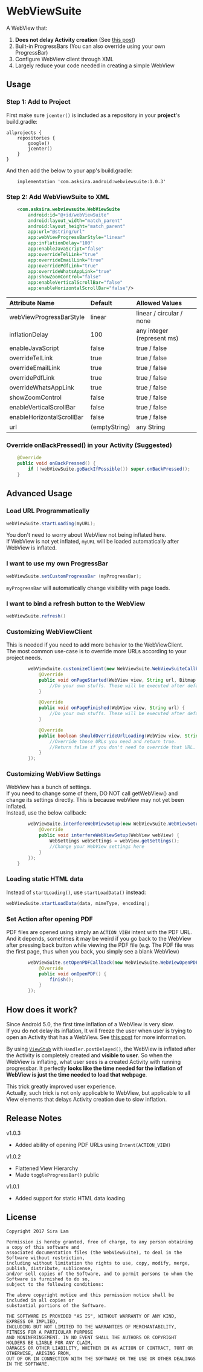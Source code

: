 # WebViewSuite

A WebView that:

1. **Does not delay Activity creation** (See [this post](https://stackoverflow.com/questions/46928113/inflating-webview-is-slow-since-lollipop/))
2. Built-in ProgressBars (You can also override using your own ProgressBar)
3. Configure WebView client through XML
4. Largely reduce your code needed in creating a simple WebView

## Usage

### Step 1: Add to Project

First make sure `jcenter()` is included as a repository in your **project**'s build.gradle:  

```
allprojects {
    repositories {
        google()
        jcenter()
    }
}
```

And then add the below to your app's build.gradle:  

```
    implementation 'com.asksira.android:webviewsuite:1.0.3'
```

### Step 2: Add WebViewSuite to XML

```xml
    <com.asksira.webviewsuite.WebViewSuite
        android:id="@+id/webViewSuite"
        android:layout_width="match_parent"
        android:layout_height="match_parent"
        app:url="@string/url"
        app:webViewProgressBarStyle="linear"
        app:inflationDelay="100"
        app:enableJavaScript="false"
        app:overrideTelLink="true"
        app:overrideEmailLink="true"
        app:overridePdfLink="true"
        app:overrideWhatsAppLink="true"
        app:showZoomControl="false"
        app:enableVerticalScrollBar="false"
        app:enableHorizontalScrollBar="false"/>
```

| Attribute Name             | Default      | Allowed Values                |
|:---------------------------|:-------------|:------------------------------|
| webViewProgressBarStyle    | linear       | linear / circular / none      |
| inflationDelay             | 100          | any integer (represent ms)    |
| enableJavaScript           | false        | true / false                  |
| overrideTelLink            | true         | true / false                  | 
| overrideEmailLink          | true         | true / false                  | 
| overridePdfLink            | true         | true / false                  | 
| overrideWhatsAppLink       | true         | true / false                  | 
| showZoomControl            | false        | true / false                  | 
| enableVerticalScrollBar    | false        | true / false                  | 
| enableHorizontalScrollBar  | false        | true / false                  | 
| url                        | (emptyString)| any String                    | 

### Override onBackPressed() in your Activity (Suggested)

```java
    @Override
    public void onBackPressed() {
        if (!webViewSuite.goBackIfPossible()) super.onBackPressed();
    }
```

## Advanced Usage

### Load URL Programmatically

```java
webViewSuite.startLoading(myURL);
```

You don't need to worry about WebView not being inflated here.  
If WebView is not yet inflated, `myURL` will be loaded automatically after WebView is inflated.

### I want to use my own ProgressBar

```java
webViewSuite.setCustomProgressBar (myProgressBar);
```

`myProgressBar` will automatically change visibility with page loads.

### I want to bind a refresh button to the WebView

```java
webViewSuite.refresh()
```

### Customizing WebViewClient

This is needed if you need to add more behavior to the WebViewClient.  
The most common use-case is to override more URLs according to your project needs.

```java
        webViewSuite.customizeClient(new WebViewSuite.WebViewSuiteCallback() {
            @Override
            public void onPageStarted(WebView view, String url, Bitmap favicon) {
                //Do your own stuffs. These will be executed after default onPageStarted().
            }

            @Override
            public void onPageFinished(WebView view, String url) {
                //Do your own stuffs. These will be executed after default onPageFinished().
            }

            @Override
            public boolean shouldOverrideUrlLoading(WebView view, String url) {
                //Override those URLs you need and return true.
                //Return false if you don't need to override that URL.
            }
        });
```

### Customizing WebView Settings

WebView has a bunch of settings.  
If you need to change some of them, DO NOT call getWebView() and change its settings directly. This is because webView may not yet been inflated.  
Instead, use the below callback:

```java
        webViewSuite.interfereWebViewSetup(new WebViewSuite.WebViewSetupInterference() {
            @Override
            public void interfereWebViewSetup(WebView webView) {
                WebSettings webSettings = webView.getSettings();
                //Change your WebView settings here
            }
        });
    }
```

### Loading static HTML data

Instead of `startLoading()`, use `startLoadData()` instead:

```java
webViewSuite.startLoadData(data, mimeType, encoding);
```

### Set Action after opening PDF

PDF files are opened using simply an `ACTION_VIEW` intent with the PDF URL.  
And it depends, sometimes it may be weird if you go back to the WebView after pressing back button while viewing the PDF file (e.g. The PDF file was the first page, thus when you back, you simply see a blank WebView)  

```java
        webViewSuite.setOpenPDFCallback(new WebViewSuite.WebViewOpenPDFCallback() {
            @Override
            public void onOpenPDF() {
                finish();
            }
        });
```

## How does it work?

Since Android 5.0, the first time inflation of a WebView is very slow.  
If you do not delay its inflation, It will freeze the user when user is trying to open an Activity that has a WebView. See [this post](https://stackoverflow.com/questions/46928113/inflating-webview-is-slow-since-lollipop) for more information.

By using [`ViewStub`](https://developer.android.com/reference/android/view/ViewStub.html) with `Handler.postDelayed()`, the WebView is inflated after the Activity is completely created and **visible to user**. So when the WebView is inflating, what user sees is a created Activity with running progressbar. It perfectly **looks like the time needed for the inflation of WebView is just the time needed to load that webpage**.

This trick greatly improved user experience.  
Actually, such trick is not only applicable to WebView, but applicable to all View elements that delays Activity creation due to slow inflation.

## Release Notes

v1.0.3
- Added ability of opening PDF URLs using `Intent(ACTION_VIEW)`

v1.0.2
- Flattened View Hierarchy
- Made `toggleProgressBar()` public

v1.0.1  
- Added support for static HTML data loading

## License

```
Copyright 2017 Sira Lam

Permission is hereby granted, free of charge, to any person obtaining a copy of this software and 
associated documentation files (the WebViewSuite), to deal in the Software without restriction,
including without limitation the rights to use, copy, modify, merge, publish, distribute, sublicense,
and/or sell copies of the Software, and to permit persons to whom the Software is furnished to do so,
subject to the following conditions:

The above copyright notice and this permission notice shall be included in all copies or 
substantial portions of the Software.

THE SOFTWARE IS PROVIDED "AS IS", WITHOUT WARRANTY OF ANY KIND, EXPRESS OR IMPLIED,
INCLUDING BUT NOT LIMITED TO THE WARRANTIES OF MERCHANTABILITY, FITNESS FOR A PARTICULAR PURPOSE
AND NONINFRINGEMENT. IN NO EVENT SHALL THE AUTHORS OR COPYRIGHT HOLDERS BE LIABLE FOR ANY CLAIM,
DAMAGES OR OTHER LIABILITY, WHETHER IN AN ACTION OF CONTRACT, TORT OR OTHERWISE, ARISING FROM,
OUT OF OR IN CONNECTION WITH THE SOFTWARE OR THE USE OR OTHER DEALINGS IN THE SOFTWARE.
```